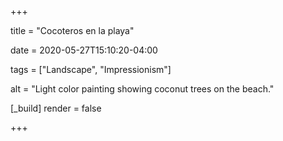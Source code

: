 +++

title = "Cocoteros en la playa"

date = 2020-05-27T15:10:20-04:00

tags = ["Landscape", "Impressionism"]

alt = "Light color painting showing coconut trees on the beach."

[_build]
	render = false

+++

